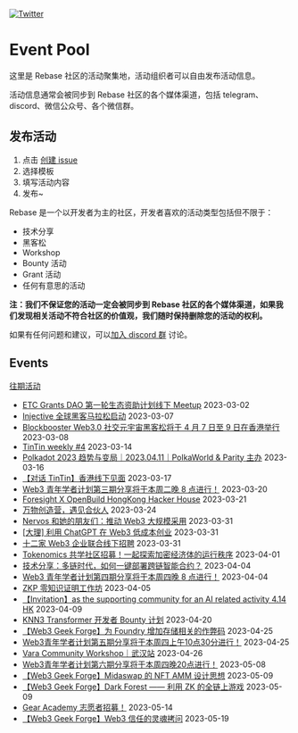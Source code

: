 [![Twitter](https://img.shields.io/twitter/url?label=Rebase&url=https%3A%2F%2Ftwitter.com%2FRebaseCommunity)](https://twitter.com/RebaseCommunity)

# Event Pool

这里是 Rebase 社区的活动聚集地，活动组织者可以自由发布活动信息。

活动信息通常会被同步到 Rebase 社区的各个媒体渠道，包括 telegram、discord、微信公众号、各个微信群。

## 发布活动

1. 点击 [创建 issue](https://github.com/rebase-network/event-pool/issues/new/choose)
2. 选择模板
3. 填写活动内容
4. 发布~

Rebase 是一个以开发者为主的社区，开发者喜欢的活动类型包括但不限于：

- 技术分享
- 黑客松
- Workshop
- Bounty 活动
- Grant 活动
- 任何有意思的活动

**注：我们不保证您的活动一定会被同步到 Rebase 社区的各个媒体渠道，如果我们发现相关活动不符合社区的价值观，我们随时保持删除您的活动的权利。**

如果有任何问题和建议，可以[加入 discord 群](https://discord.gg/c6BfH8JQn6) 讨论。

## Events

[往期活动](./events.md)

- [ETC Grants DAO 第一轮生态资助计划线下 Meetup](https://github.com/rebase-network/event-pool/issues/92) 2023-03-02
- [Injective 全球黑客马拉松启动](https://github.com/rebase-network/event-pool/issues/93) 2023-03-07
- [Blockbooster Web3.0 社交元宇宙黑客松将于 4 月 7 日至 9 日在香港举行](https://github.com/rebase-network/event-pool/issues/94) 2023-03-08
- [ TinTin weekly #4](https://github.com/rebase-network/event-pool/issues/95) 2023-03-14
- [Polkadot 2023 趋势与变局｜2023.04.11｜PolkaWorld & Parity 主办](https://github.com/rebase-network/event-pool/issues/96) 2023-03-16
- [【对话 TinTin】香港线下见面](https://github.com/rebase-network/event-pool/issues/97) 2023-03-17
- [Web3 青年学者计划第三期分享将于本周二晚 8 点进行！](https://github.com/rebase-network/event-pool/issues/98) 2023-03-20
- [Foresight X OpenBuild HongKong Hacker House](https://github.com/rebase-network/event-pool/issues/99) 2023-03-21
- [万物创造营，遇见合伙人](https://github.com/rebase-network/event-pool/issues/100) 2023-03-24
- [Nervos 和她的朋友们：推动 Web3 大规模采用](https://github.com/rebase-network/event-pool/issues/101) 2023-03-31
- [[大理] 利用 ChatGPT 在 Web3 低成本创业](https://github.com/rebase-network/event-pool/issues/102) 2023-03-31
- [十二家 Web3 企业联合线下招聘](https://github.com/rebase-network/event-pool/issues/103) 2023-03-31
- [Tokenomics 共学社区招募！一起探索加密经济体的运行秩序](https://github.com/rebase-network/event-pool/issues/104) 2023-04-01
- [技术分享：多链时代，如何一键部署跨链智能合约？](https://github.com/rebase-network/event-pool/issues/105) 2023-04-04
- [Web3 青年学者计划第四期分享将于本周四晚 8 点进行！](https://github.com/rebase-network/event-pool/issues/106) 2023-04-04
- [ZKP 零知识证明工作坊](https://github.com/rebase-network/event-pool/issues/107) 2023-04-05
- [【Invitation】as the supporting community for an AI related activity 4.14 HK](https://github.com/rebase-network/event-pool/issues/108) 2023-04-09
- [KNN3 Transformer 开发者 Bounty 计划](https://github.com/rebase-network/event-pool/issues/110) 2023-04-20
- [【Web3 Geek Forge】为 Foundry 增加存储相关的作弊码](https://github.com/rebase-network/event-pool/issues/111) 2023-04-25
- [Web3青年学者计划第五期分享将于本周四上午10点30分进行！](https://github.com/rebase-network/event-pool/issues/112) 2023-04-25
- [Vara Community Workshop｜武汉站](https://github.com/rebase-network/event-pool/issues/113) 2023-04-26
- [Web3青年学者计划第六期分享将于本周四晚20点进行！](https://github.com/rebase-network/event-pool/issues/114) 2023-05-08
- [【Web3 Geek Forge】Midaswap 的 NFT AMM 设计思想](https://github.com/rebase-network/event-pool/issues/115) 2023-05-09
- [【Web3 Geek Forge】Dark Forest —— 利用 ZK 的全链上游戏](https://github.com/rebase-network/event-pool/issues/116) 2023-05-09
- [Gear Academy 志愿者招募！](https://github.com/rebase-network/event-pool/issues/117) 2023-05-14
- [【Web3 Geek Forge】Web3 信任的灵魂拷问](https://github.com/rebase-network/event-pool/issues/118) 2023-05-19
